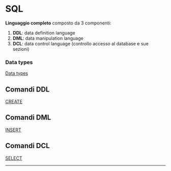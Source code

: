# SQL

**Linguaggio completo** composto da 3 componenti:

1. **DDL**: data definition language
2. **DML**: data manipulation language
3. **DCL**: data control language (controllo accesso al database e sue sezioni)

### Data types

[Data types](SQL%20e3ce6c5524f54769be85ba8605b929bf/Data%20types%20c47abbd9f91446919562de13c10a08fe.md)

## Comandi DDL

[CREATE](SQL%20e3ce6c5524f54769be85ba8605b929bf/CREATE%20d2a971a15b3e41ef83bc0186ca0b6385.md)

## Comandi DML

[INSERT](SQL%20e3ce6c5524f54769be85ba8605b929bf/INSERT%20cec12f65fae14bdba05dbac49f498791.md)

## Comandi DCL

[SELECT](SQL%20e3ce6c5524f54769be85ba8605b929bf/SELECT%206d97c13d9fb54524bcf13d72440670dd.md)

---